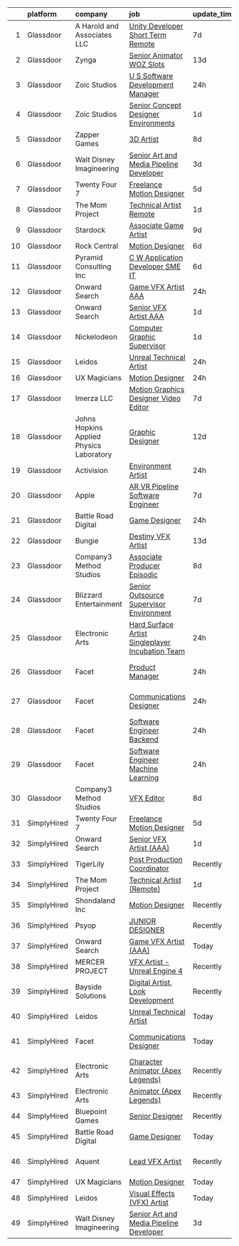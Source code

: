 

|    | platform    | company                                  | job                                                                                                                                                                                                                                                                                                                                                                                                                                                                                                                                                                                                                                                                                                                                                                                                                                                                                                                                                                                                                                                                                                                                                                                                                                                                                                                                                                                                                           | update_time   | location          |
|---:|:------------|:-----------------------------------------|:------------------------------------------------------------------------------------------------------------------------------------------------------------------------------------------------------------------------------------------------------------------------------------------------------------------------------------------------------------------------------------------------------------------------------------------------------------------------------------------------------------------------------------------------------------------------------------------------------------------------------------------------------------------------------------------------------------------------------------------------------------------------------------------------------------------------------------------------------------------------------------------------------------------------------------------------------------------------------------------------------------------------------------------------------------------------------------------------------------------------------------------------------------------------------------------------------------------------------------------------------------------------------------------------------------------------------------------------------------------------------------------------------------------------------|:--------------|:------------------|
|  1 | Glassdoor   | A  Harold and Associates  LLC            | [Unity Developer  Short Term Remote ](https://www.glassdoor.com/partner/jobListing.htm?pos=125&ao=1136043&s=58&guid=000001816b4d9a599956c52e97924c1b&src=GD_JOB_AD&t=SR&vt=w&ea=1&cs=1_4ff20ff2&cb=1655362657359&jobListingId=1007925954105&jrtk=3-0-1g5lkr6p2ihn6801-1g5lkr6pdr16q800-1e796db64d10e7f9-)                                                                                                                                                                                                                                                                                                                                                                                                                                                                                                                                                                                                                                                                                                                                                                                                                                                                                                                                                                                                                                                                                                                     | 7d            | Jacksonville, FL  |
|  2 | Glassdoor   | Zynga                                    | [Senior Animator   WOZ Slots](https://www.glassdoor.com/partner/jobListing.htm?pos=126&ao=1136043&s=58&guid=000001816b4d9a599956c52e97924c1b&src=GD_JOB_AD&t=SR&vt=w&cs=1_aaa3a713&cb=1655362657359&jobListingId=1007914666238&jrtk=3-0-1g5lkr6p2ihn6801-1g5lkr6pdr16q800-39a5d3eafd938210-)                                                                                                                                                                                                                                                                                                                                                                                                                                                                                                                                                                                                                                                                                                                                                                                                                                                                                                                                                                                                                                                                                                                                  | 13d           | Chicago, IL       |
|  3 | Glassdoor   | Zoic Studios                             | [U S  Software Development Manager](https://www.glassdoor.com/partner/jobListing.htm?pos=123&ao=1136043&s=58&guid=000001816b4d9a599956c52e97924c1b&src=GD_JOB_AD&t=SR&vt=w&ea=1&cs=1_e7afb5d5&cb=1655362657359&jobListingId=1007943699618&jrtk=3-0-1g5lkr6p2ihn6801-1g5lkr6pdr16q800-d7807ef55ff02320-)                                                                                                                                                                                                                                                                                                                                                                                                                                                                                                                                                                                                                                                                                                                                                                                                                                                                                                                                                                                                                                                                                                                       | 24h           | Remote            |
|  4 | Glassdoor   | Zoic Studios                             | [Senior Concept Designer   Environments](https://www.glassdoor.com/partner/jobListing.htm?pos=114&ao=1136043&s=58&guid=000001816b4d9a599956c52e97924c1b&src=GD_JOB_AD&t=SR&vt=w&ea=1&cs=1_e09a235c&cb=1655362657358&jobListingId=1007940779750&jrtk=3-0-1g5lkr6p2ihn6801-1g5lkr6pdr16q800-3dd602ff0a6833af-)                                                                                                                                                                                                                                                                                                                                                                                                                                                                                                                                                                                                                                                                                                                                                                                                                                                                                                                                                                                                                                                                                                                  | 1d            | Remote            |
|  5 | Glassdoor   | Zapper Games                             | [3D Artist](https://www.glassdoor.com/partner/jobListing.htm?pos=116&ao=1136043&s=58&guid=000001816b4d9a599956c52e97924c1b&src=GD_JOB_AD&t=SR&vt=w&cs=1_32b8ec75&cb=1655362657358&jobListingId=1007923638550&jrtk=3-0-1g5lkr6p2ihn6801-1g5lkr6pdr16q800-92a68e384079e975-)                                                                                                                                                                                                                                                                                                                                                                                                                                                                                                                                                                                                                                                                                                                                                                                                                                                                                                                                                                                                                                                                                                                                                    | 8d            | Morrisville, NC   |
|  6 | Glassdoor   | Walt Disney Imagineering                 | [Senior Art and Media Pipeline Developer](https://www.glassdoor.com/partner/jobListing.htm?pos=104&ao=1110586&s=58&guid=000001816b4d9a599956c52e97924c1b&src=GD_JOB_AD&t=SR&vt=w&cs=1_a7e3e66d&cb=1655362657357&jobListingId=1007934373140&cpc=6FC5BA77C9A4CD78&jrtk=3-0-1g5lkr6p2ihn6801-1g5lkr6pdr16q800-60892b245d72cd0f--6NYlbfkN0DAFTyt7pbDCC2JPO79CSdi1dIb81yjczP5qsKcZIxgiRd1qisRd4re16D_VG3-wzW7qMk83DrT49x1lAc8TXjPclOPEnklQhmxQ6rvLtwRr2V4eVo-DSABe7v-RCCv_5n-cUADbiSrvkLRh6x8A7Cz3X0GvujYpp5CkHtwYKcH89J0__jO5mhNVtiH-Uf3JdztWUR0hVvcL15PGqMQB7WZE3L0qc117E3ja8n2YCKSWvdW0l4RroR-bEGIeZpHeg_vmytBGuyfsB5gWWQ6HEXMB6EF9UHnPlUbwGu1BgyXReHxPc2bm8548JqPQHXRvi8geonmUk-0ngXwM090cj82MKDlIkQuPtxUraJBaaP8ldAljUvL75Y_vgE0spxEeoOVUTYmAiATjTj4ooq-U3WFZTjx8DGG41qcf3wtFiE4Y8iOyEDP5uCl1dB3aPGfIVe8-_ytwjxjjA%3D%3D)                                                                                                                                                                                                                                                                                                                                                                                                                                                                                                                                                                                                     | 3d            | Joiner, AR        |
|  7 | Glassdoor   | Twenty Four 7                            | [Freelance Motion Designer](https://www.glassdoor.com/partner/jobListing.htm?pos=111&ao=1136043&s=58&guid=000001816b4d9a599956c52e97924c1b&src=GD_JOB_AD&t=SR&vt=w&cs=1_22886946&cb=1655362657358&jobListingId=1007932732558&jrtk=3-0-1g5lkr6p2ihn6801-1g5lkr6pdr16q800-4262249da82cfccc-)                                                                                                                                                                                                                                                                                                                                                                                                                                                                                                                                                                                                                                                                                                                                                                                                                                                                                                                                                                                                                                                                                                                                    | 5d            | Portland, OR      |
|  8 | Glassdoor   | The Mom Project                          | [Technical Artist  Remote ](https://www.glassdoor.com/partner/jobListing.htm?pos=102&ao=1110586&s=58&guid=000001816b4d9a599956c52e97924c1b&src=GD_JOB_AD&t=SR&vt=w&cs=1_9abb6157&cb=1655362657357&jobListingId=1007939939925&cpc=5EFBB0462F9C6B7A&jrtk=3-0-1g5lkr6p2ihn6801-1g5lkr6pdr16q800-264f9011810ab4a3--6NYlbfkN0BDp_epf89aHDQhKpPegNJQ_ldQpEFZQsM9OcONMGxWx6pU56EKHF58QjVdAUvn2gX31HUntCyLUwzir2_2qLQKiwc4zqgc0EcGzWlJtEFabSJje5p3zQNcGS6mmu-hK71c0amOsooqt9D74xqUp2Fe1oOyI1RWtfFw9BBSi2GEBaE6UlKZT1OWJEzUiWGsGr5M8pU1Jz_T4i1OwA3g--EOD_uF2vJcPNeCqmlydOS_z8yS0e1-6oigrWNmgo7rUWBngUIUclP6FCW8n_0LttWB_beG9x7OBcSSa3-4i5s4xZraUwga9ftFYbaw-pZYWWBrXEYtJtv8QEpXG7LYTXMgFj2H2BAk9TiGIWU4lPLyh7pUyXXuzh5eMpBmyJpsW50b2_TgtLcvET_jbv34k8-JltkGV_sdttrynIhaYOvjblcX6Wm0PoSgWsDx38ZITqiT9iC5srgRFdvDjJFJy_MBN2JQTDbM0BleTfs-LkUyUtPYQkESSBMePIRjV__VYw97stU22_6KZyF0rfey7RTFWHtvgu0I4k3faiJ6gon1GFrmLwvFIU0f24GFLjz7LEKy96L_M76pUQ%3D%3D)                                                                                                                                                                                                                                                                                                                                                                                                                                                                                   | 1d            | Bell, CA          |
|  9 | Glassdoor   | Stardock                                 | [Associate Game Artist](https://www.glassdoor.com/partner/jobListing.htm?pos=113&ao=1136043&s=58&guid=000001816b4d9a599956c52e97924c1b&src=GD_JOB_AD&t=SR&vt=w&ea=1&cs=1_bbf702d2&cb=1655362657358&jobListingId=1007922211857&jrtk=3-0-1g5lkr6p2ihn6801-1g5lkr6pdr16q800-21858a99e1df3e9a-)                                                                                                                                                                                                                                                                                                                                                                                                                                                                                                                                                                                                                                                                                                                                                                                                                                                                                                                                                                                                                                                                                                                                   | 9d            | Plymouth, MI      |
| 10 | Glassdoor   | Rock Central                             | [Motion Designer](https://www.glassdoor.com/partner/jobListing.htm?pos=117&ao=1136043&s=58&guid=000001816b4d9a599956c52e97924c1b&src=GD_JOB_AD&t=SR&vt=w&cs=1_2420bf96&cb=1655362657359&jobListingId=1007928332112&jrtk=3-0-1g5lkr6p2ihn6801-1g5lkr6pdr16q800-1e000492b5f20891-)                                                                                                                                                                                                                                                                                                                                                                                                                                                                                                                                                                                                                                                                                                                                                                                                                                                                                                                                                                                                                                                                                                                                              | 6d            | Detroit, MI       |
| 11 | Glassdoor   | Pyramid Consulting  Inc                  | [C W Application Developer SME   IT](https://www.glassdoor.com/partner/jobListing.htm?pos=107&ao=1110586&s=58&guid=000001816b4d9a599956c52e97924c1b&src=GD_JOB_AD&t=SR&vt=w&ea=1&cs=1_beea0bc4&cb=1655362657358&jobListingId=1007929621540&cpc=6FC5BA77C9A4CD78&jrtk=3-0-1g5lkr6p2ihn6801-1g5lkr6pdr16q800-fe002e009dff159c--6NYlbfkN0Bjic9BpODao-m9BEup4myv2yv9o6hanv70kCRpjMjSDcmmrD9YS-C3x1sAbJGW_XqKuzhmgJhJcVI52qUdS9zY-B0NezLEoDV8lM3EsDfYMhCkJcHVZzTvoSSyWiXxPfdRaO20MHgXm1yxPXMCH7osvwkyhbNu9K5t5Sw46bVp2uMBH5VPcGrawp10Be8aPcmIteYYkQFGeBoJxSXms7zdt56uHeQn3e7PLzyMNU8EiisNZh9DwZmr5NTjPDl82jOFnCwLyc1PEOQo2xAqiFqSe0ywpZ5kYiNHMH6PloGDjxxFhEIR2uPXHz0M1eMhae4-pH-rRhozEOP6IXOF9d1iYGy-NwWjywBh9x5aADb6Dvi8SYwTRzyl9hO4yA_U-Ih1A8bwrwhtJk0MUyk37VteXmTlqt2sRpC0yVWkwzM2Od92kdS6TKuhyxZSx1sXGNMRnvSGFdUKNl-WlftAr7R2b8uu7nADt71dIvncgDZ454NbIpI9fHSinPvSXfjVUN0N0SYp3HLEmDDFyHqViXtvyDM0A01zzu27oGavmG-GLgBdBJOJP7th1RDS_Q5smszi0InIRIPpWlpbLsdyT6bukJviQxY8h07awlcgI-BeL6D8BqirvkZuu_I6I0rwmhlQn3Fw1U9Pt-zC0ro_v51sOWhGOe7zpoXV1BgFxa1VqwUoOv2yy2uNRsEkmy6qLgb8IYjASA0l6ev7FwLx8zWkIeeC1mk-JvsgDP4nj1LroE-6fV55YsEoNAgUEwkCLP5i9ZyhXYFSTAqoANuItrV0GAT7cDFlCd2eeWRT9jOZj-ebdwYlqifW_W2hfG3KSmZh8RdEHqzBEKFBEEbcIjCBgs5le7vLNJkpg4rx9blgr0F3yGdJWsGGsKJZfmaUlp5Zifbcr8Ovri8vdi-A9Qs7sogQmdxHr7YRGohyMXc8bZucqrMtFYaaciQ0vff5_8K8HiqXVFPYzqd1usEICa6L_3t85_zHT6kDlhzHVGdhmpJEIyj_Y8mH9ieh1CuPrG8dGYotxTSK03blXtqjhLHy) | 6d            | Charlotte, NC     |
| 12 | Glassdoor   | Onward Search                            | [Game VFX Artist  AAA ](https://www.glassdoor.com/partner/jobListing.htm?pos=103&ao=1110586&s=58&guid=000001816b4d9a599956c52e97924c1b&src=GD_JOB_AD&t=SR&vt=w&ea=1&cs=1_f435b11b&cb=1655362657357&jobListingId=1007941481350&cpc=42BEC95245890617&jrtk=3-0-1g5lkr6p2ihn6801-1g5lkr6pdr16q800-52a6a5fc57bf2545--6NYlbfkN0B7YoEZZ2QAGDyEGGmBPAUWSHc1Mt3sMCn9FehKcWA3w1Jyd5V8lWMcCNcrTVJ9hnW7k7XyuXHfanvGi6PJPAE0Pv0Ryh-JptsaHmu6l5ePQXpf80VOzE8oLeNg8LSCLaT8Is2hSHsURdqHuKU3MBOiZwVKj_bGzkqosSgxOZbigE7bhiUCZ8KZR8LepTVFyQShA4Q1cvJHdZHGNlXMLx3iyCdhQDbmeQxA4mAb0udsBYRG-24AFPEnYj26hv3llxwSQ_3M1Xb_sawgg4l9S8Blay_zjnhU-HlqfC_Fu-YSGvRBY8wI0eCbkbW2wWh7iaGarisshmOGFyJS0ugEOfAADSQS6yqEYUyq4Rnj3Se10rBDzfV6GkDgLwX8kwsgI0ui4awt6I0H0TO5VOyHTNOpLRWTXQESM8BnIBdVswp_FXTod9J_ZcmkWsrL4Fjuf9EIe9_X-nE7ansBIFmOcZMNOibhuq40IormAx7VsEmsOeuwpyQfp_hTc3OxUuHks3DonVo5Bw1T-fVSxTefqBUN9_5b4l-Ha81hqErqToxAD3f7Y0mXSDbrqVZoha58uBrKjrqncM1MhHI6fNtirLLKKjEip8FNVlDvVou9rh__SDpgCQ_PpeL63r1fKMNlTvmO6N19xf0_bmPTXjoK3dGRTLUYeMsJOVR9OJlTeeoTP-Hlta5m1sC0f1mQ9OOZ1rs3lllsNyxoQLkJgP19JmJUIxig3G-fudl7VWOEEwUlHWZFteHfaRCO4oAk27EyE6nOjfsROKuoxQ0Nq-7lbfLj7XimuyaR_n6V_xfthJ8Wy9VbPY7WLSMwbvr-aD3r0kHE8SBiLX5xwvM_c7ZC_CnIBPtiliWKTsCTKNfG9rOyM7g0XGGPahnvOb_KVs_fRMsYGYPl17FnBjMgwhdaqXYZR5J7ABbqnvjM5AG8rb9pm6DzkwJSziFhgv-lwEtshFgWAu7lasqCtsT75RM1podNZavyk1BQ5JF-eRsaMRRCm54B-5CyitIU)                                              | 24h           | Irvine, CA        |
| 13 | Glassdoor   | Onward Search                            | [Senior VFX Artist  AAA ](https://www.glassdoor.com/partner/jobListing.htm?pos=105&ao=1110586&s=58&guid=000001816b4d9a599956c52e97924c1b&src=GD_JOB_AD&t=SR&vt=w&ea=1&cs=1_72c0738f&cb=1655362657357&jobListingId=1007940995781&cpc=07D58528F3898F33&jrtk=3-0-1g5lkr6p2ihn6801-1g5lkr6pdr16q800-d56ccd77703b3b32--6NYlbfkN0B7YoEZZ2QAGDyEGGmBPAUWSHc1Mt3sMCn9FehKcWA3w1Jyd5V8lWMcCNcrTVJ9hnW439lD8889pTn58W7_ayFPduOuPIEk4LorV3Fkk6urTC11HrkeVIOZiucu2zjQJaNr--fmDvwb_WPMXscQ32tBIL68DgsR9HiUy0vcaJL7yRPf1NcfIHyrjgoG521EDjo7XBSTkih9tDUoEkGOb8fSS928imyNRLqlG2Pk8OmWSekkh_EN42sdsjRIes0RXeBOcYGfkl_mJ77cTVGqWY7BOknlPC8a7Gw6I6lYMF7FiqRyNp16ztB8ckKibNwONp85hYhD7H_sti9A1KCD_0VjA01SOFMoUiBDXrlzZO-3_uPoZK_3hHllg_nb3_8adPMVzYRqR_l9TItmzlQBhoo-4812DQ-luUq3K4XddcCS1PfBskT4sY5cZOEMZO2CYvOrhrzF8SM7GU-RxrWn7Gm4inE3xyQQIulPpnPNWiq04XiG8PBWPtAaFbALEVE2RaFnhua-zkJiW83lz9U0lm-Mqg3efoL5jDsOLBijA_DedJa-vsl3P43YOde7o5ioW8Brgl2bBgz-C4GRORFXfhhJ-0_bY6O-kXDRFTBzd4ZiBINNKocBF5bij-iryEQgSpO9hPhp9NJ2DiKMovIO5YGrng84kKRqVEyWbm1GuKDuuaGNaGNe7Bkz5BGa-XMf7NkKwWj69y6Sm03Bkf_-uC-Vx2oQbN_z5qxc9Exj0Pz0q8stwYCqgJHGFI9AbkzdQdIGq6H3DVMnIKzgw684blBZooortzR7T2pnmFIP3nBINnwQU_n7i0d1dXigLHU1-l7lfme0KP7x_Cg-948YpH0sk6ZihypI9p1W0HjXTFhw0dXZyarHJT4gRUnTSRWBEt0RqbDJfULTbRQP-UsdGlLLxCopDUH6XlwJqEoKG6diux1KU8qX2J6E3haTDyVjZrIkGDvb478UHCH3GlV4OW40kUP6y1ZVTZb_flLCdi9UxLDFgCn9M6R-)                                            | 1d            | San Ramon, CA     |
| 14 | Glassdoor   | Nickelodeon                              | [Computer Graphic Supervisor](https://www.glassdoor.com/partner/jobListing.htm?pos=128&ao=1136043&s=58&guid=000001816b4d9a599956c52e97924c1b&src=GD_JOB_AD&t=SR&vt=w&cs=1_03e8f45e&cb=1655362657360&jobListingId=1007939592407&jrtk=3-0-1g5lkr6p2ihn6801-1g5lkr6pdr16q800-f6da436320390ef3-)                                                                                                                                                                                                                                                                                                                                                                                                                                                                                                                                                                                                                                                                                                                                                                                                                                                                                                                                                                                                                                                                                                                                  | 1d            | New York, NY      |
| 15 | Glassdoor   | Leidos                                   | [Unreal Technical Artist](https://www.glassdoor.com/partner/jobListing.htm?pos=101&ao=1110586&s=58&guid=000001816b4d9a599956c52e97924c1b&src=GD_JOB_AD&t=SR&vt=w&cs=1_d9e96586&cb=1655362657356&jobListingId=1007942534448&cpc=973E6D846143997F&jrtk=3-0-1g5lkr6p2ihn6801-1g5lkr6pdr16q800-8f4ae5795578ef6e--6NYlbfkN0CZUO70VSdYKA8PR3jfrSh5ljhqJhfDt0PzQCMubt8cRihWbmqO_-CcWTBwQGpXTij7f3URfWPIMThHTt3tGxfKzaCyKX591fJOuDZXagR_WoESiAk41m5Jre8N7w6OskZp3RJq_SKlMmSJBKbO7CpzFoF3RzMXAWQR0sLqlITwk5SzFv7K_XqVEB2EpgRojTQAWXzZDtfy5aGtBNFRQ7UVT7kJfKcFzAksrI-xaMRQliShpzjj0WRMAmY_VCl2vr-tZIM6IvVmgVlkSTP0dvro0j3W3jBCJhUcqaLCHBSi1wsYHzb8VhXQnm3ZfQSKts-xiMwXDMBQp-lC4jYKD5D8jSxUjX__PIZx5xi0-1Kz2tbHImr_CF5VaYDnuJH1kjUZ_Bpq4Q1K3U_KE6ocRKOnhR84lBFBYMqeCgJ7CwZSuRogs5UPHKBYl-tFSTjBir00Lni2T-5VWFRlumVhfDrTPOwfjNVcIx35xumfeqA5GNomqI6hCTvYrR1CpCqQsylAIgRGNdIn--eSevjaoz3-h6R36FdqZrozhvA4LWihT3mcdzW4fE5m36Uppp7p4SA8ej9I2zO4UQyd9jsjFVVmJ46OCQdnrMqSzMBJt3sJIGHSTS0bgJbW)                                                                                                                                                                                                                                                                                                                                                                                                                                                 | 24h           | Reston, VA        |
| 16 | Glassdoor   | UX Magicians                             | [Motion Designer](https://www.glassdoor.com/partner/jobListing.htm?pos=115&ao=1136043&s=58&guid=000001816b4d9a599956c52e97924c1b&src=GD_JOB_AD&t=SR&vt=w&ea=1&cs=1_9cb0c1e2&cb=1655362657358&jobListingId=1007942419974&jrtk=3-0-1g5lkr6p2ihn6801-1g5lkr6pdr16q800-5b2a766fdedec4d3-)                                                                                                                                                                                                                                                                                                                                                                                                                                                                                                                                                                                                                                                                                                                                                                                                                                                                                                                                                                                                                                                                                                                                         | 24h           | Remote            |
| 17 | Glassdoor   | Imerza  LLC                              | [Motion Graphics Designer Video Editor](https://www.glassdoor.com/partner/jobListing.htm?pos=110&ao=1136043&s=58&guid=000001816b4d9a599956c52e97924c1b&src=GD_JOB_AD&t=SR&vt=w&ea=1&cs=1_1537d428&cb=1655362657358&jobListingId=1007925698680&jrtk=3-0-1g5lkr6p2ihn6801-1g5lkr6pdr16q800-288a4a26fca535c9-)                                                                                                                                                                                                                                                                                                                                                                                                                                                                                                                                                                                                                                                                                                                                                                                                                                                                                                                                                                                                                                                                                                                   | 7d            | Sarasota, FL      |
| 18 | Glassdoor   | Johns Hopkins Applied Physics Laboratory | [Graphic Designer](https://www.glassdoor.com/partner/jobListing.htm?pos=122&ao=1136043&s=58&guid=000001816b4d9a599956c52e97924c1b&src=GD_JOB_AD&t=SR&vt=w&cs=1_555f4357&cb=1655362657359&jobListingId=1007915450048&jrtk=3-0-1g5lkr6p2ihn6801-1g5lkr6pdr16q800-21f09bc4b8f9cace-)                                                                                                                                                                                                                                                                                                                                                                                                                                                                                                                                                                                                                                                                                                                                                                                                                                                                                                                                                                                                                                                                                                                                             | 12d           | Laurel, MD        |
| 19 | Glassdoor   | Activision                               | [Environment Artist](https://www.glassdoor.com/partner/jobListing.htm?pos=129&ao=1136043&s=58&guid=000001816b4d9a599956c52e97924c1b&src=GD_JOB_AD&t=SR&vt=w&cs=1_27e5def0&cb=1655362657360&jobListingId=1007942880260&jrtk=3-0-1g5lkr6p2ihn6801-1g5lkr6pdr16q800-ee3f11b609bb1e99-)                                                                                                                                                                                                                                                                                                                                                                                                                                                                                                                                                                                                                                                                                                                                                                                                                                                                                                                                                                                                                                                                                                                                           | 24h           | Carlsbad, CA      |
| 20 | Glassdoor   | Apple                                    | [AR VR Pipeline Software Engineer](https://www.glassdoor.com/partner/jobListing.htm?pos=106&ao=1110586&s=58&guid=000001816b4d9a599956c52e97924c1b&src=GD_JOB_AD&t=SR&vt=w&cs=1_f0b4f01b&cb=1655362657357&jobListingId=1007927431038&cpc=2CAED5C921A5F994&jrtk=3-0-1g5lkr6p2ihn6801-1g5lkr6pdr16q800-bb5f5cb949944411--6NYlbfkN0BvKrLyj5gPmtZO9T8euul8TCxuuKNOtzRJOomxnwSEodTz2Bc-sPZlbtkML8D-m4qjCGnf4bnfUrweF_RkuPHMQtZlGCPyYG7zIzY2mu6LkXJ3pkQqYHzuon2sI11N7eOYUdoD5_9TA2QbfOEUiLaBNSxj-9O_ShCUdvi43RaRw3pd8uMNLqKQXyLx83miecU7ZhCdp_UHzyhs6cnYNadxYqRA02rCSpApTJnf5cxet6sIXoatYpahSbAP63J8r5mbVb4IYmEaw5sb54NtBuNNvWUBtPmMXsp6xl6VAYoikhRp-huUdO-k-pneHuV4sIsFeoeaUHLz9oci9H3z83eQUzi_y3e-1UY4flIGm92t7R1FLSEW1nIhHCugYdL4Xdypltvi8X5wlOSYG_qMBChcHaujQv8iJHyKZS3ZT64FWVN7bmbTfkrs4285cALbG6OQDEq7QEfsUnIsBDnxpPW_iHsa5GnxWNfx72wYDMh3aDfRVVidceZsJj4jf8zFmTY0Q2OHbpq0rPeRW1gAcpFSbwqhRTkIU8OhOWeczIjZAnco45FhOuk0JjMx5YwoWeUlJ1VOBwQz1f5d_mYIqqEQbV9gQ_WlgdNv4cbB-xlQvJBld3eRHOmPh70qq7vlv-uAMviOUYVGJ7Dz1QcUnIo0iFDOySOO45GrJeGt_SGtZoxiS9ik24fi2CPBtt8OjRX6_UFIGI-10iSQVnIZbkzpfNBnva1Ss4G03yyxgX7sG6DuU-I9_JM4Q88lfv1ISJ6CEWqPevDAPTIvRjWc9tvBxZAoJ_FpRMe16p0AMumrkBSteDwOlQRSSAXAdp25HGz2NckG2ISoGLcUrEc5r16byZz65rq7UDh_l6yYJmq5J2LREGLMYDTuxDErAAsjd1w30_7bNVpLNrUOoSFxFgZLv0GA0vBv53rk67JOuJ9ATO6EWEYGWTL9DLiOPVh2ag0Ekg2gCMiaH0z3a6RsacwB)                                                                        | 7d            | Boulder, CO       |
| 21 | Glassdoor   | Battle Road Digital                      | [Game Designer](https://www.glassdoor.com/partner/jobListing.htm?pos=108&ao=1136043&s=58&guid=000001816b4d9a599956c52e97924c1b&src=GD_JOB_AD&t=SR&vt=w&ea=1&cs=1_aeab63a2&cb=1655362657358&jobListingId=1007943476595&jrtk=3-0-1g5lkr6p2ihn6801-1g5lkr6pdr16q800-f5768db58fef4f73-)                                                                                                                                                                                                                                                                                                                                                                                                                                                                                                                                                                                                                                                                                                                                                                                                                                                                                                                                                                                                                                                                                                                                           | 24h           | Remote            |
| 22 | Glassdoor   | Bungie                                   | [Destiny VFX Artist](https://www.glassdoor.com/partner/jobListing.htm?pos=124&ao=1136043&s=58&guid=000001816b4d9a599956c52e97924c1b&src=GD_JOB_AD&t=SR&vt=w&ea=1&cs=1_760cc833&cb=1655362657359&jobListingId=1007914521091&jrtk=3-0-1g5lkr6p2ihn6801-1g5lkr6pdr16q800-f2354eda0b008c11-)                                                                                                                                                                                                                                                                                                                                                                                                                                                                                                                                                                                                                                                                                                                                                                                                                                                                                                                                                                                                                                                                                                                                      | 13d           | Bellevue, WA      |
| 23 | Glassdoor   | Company3 Method Studios                  | [Associate Producer  Episodic](https://www.glassdoor.com/partner/jobListing.htm?pos=130&ao=1136043&s=58&guid=000001816b4d9a599956c52e97924c1b&src=GD_JOB_AD&t=SR&vt=w&ea=1&cs=1_06cf6a57&cb=1655362657360&jobListingId=1007925056179&jrtk=3-0-1g5lkr6p2ihn6801-1g5lkr6pdr16q800-3a53dd2f2b2c9695-)                                                                                                                                                                                                                                                                                                                                                                                                                                                                                                                                                                                                                                                                                                                                                                                                                                                                                                                                                                                                                                                                                                                            | 8d            | Santa Monica, CA  |
| 24 | Glassdoor   | Blizzard Entertainment                   | [Senior Outsource Supervisor  Environment](https://www.glassdoor.com/partner/jobListing.htm?pos=127&ao=1136043&s=58&guid=000001816b4d9a599956c52e97924c1b&src=GD_JOB_AD&t=SR&vt=w&cs=1_9f96353f&cb=1655362657359&jobListingId=1007927219213&jrtk=3-0-1g5lkr6p2ihn6801-1g5lkr6pdr16q800-bc3ab405f80b542a-)                                                                                                                                                                                                                                                                                                                                                                                                                                                                                                                                                                                                                                                                                                                                                                                                                                                                                                                                                                                                                                                                                                                     | 7d            | Irvine, CA        |
| 25 | Glassdoor   | Electronic Arts                          | [Hard Surface Artist  Singleplayer Incubation Team ](https://www.glassdoor.com/partner/jobListing.htm?pos=112&ao=1136043&s=58&guid=000001816b4d9a599956c52e97924c1b&src=GD_JOB_AD&t=SR&vt=w&cs=1_654eda59&cb=1655362657358&jobListingId=1007942637389&jrtk=3-0-1g5lkr6p2ihn6801-1g5lkr6pdr16q800-d91f0bcd697e42ee-)                                                                                                                                                                                                                                                                                                                                                                                                                                                                                                                                                                                                                                                                                                                                                                                                                                                                                                                                                                                                                                                                                                           | 24h           | Los Angeles, CA   |
| 26 | Glassdoor   | Facet                                    | [Product Manager](https://www.glassdoor.com/partner/jobListing.htm?pos=121&ao=1136043&s=58&guid=000001816b4d9a599956c52e97924c1b&src=GD_JOB_AD&t=SR&vt=w&ea=1&cs=1_f9f2ad58&cb=1655362657359&jobListingId=1007942852892&jrtk=3-0-1g5lkr6p2ihn6801-1g5lkr6pdr16q800-3aeaa13ee4b8da90-)                                                                                                                                                                                                                                                                                                                                                                                                                                                                                                                                                                                                                                                                                                                                                                                                                                                                                                                                                                                                                                                                                                                                         | 24h           | San Francisco, CA |
| 27 | Glassdoor   | Facet                                    | [Communications Designer](https://www.glassdoor.com/partner/jobListing.htm?pos=109&ao=1136043&s=58&guid=000001816b4d9a599956c52e97924c1b&src=GD_JOB_AD&t=SR&vt=w&ea=1&cs=1_e45a973b&cb=1655362657358&jobListingId=1007942852878&jrtk=3-0-1g5lkr6p2ihn6801-1g5lkr6pdr16q800-537d387b58b0c2ba-)                                                                                                                                                                                                                                                                                                                                                                                                                                                                                                                                                                                                                                                                                                                                                                                                                                                                                                                                                                                                                                                                                                                                 | 24h           | San Francisco, CA |
| 28 | Glassdoor   | Facet                                    | [Software Engineer   Backend](https://www.glassdoor.com/partner/jobListing.htm?pos=120&ao=1136043&s=58&guid=000001816b4d9a599956c52e97924c1b&src=GD_JOB_AD&t=SR&vt=w&ea=1&cs=1_be4b9fc9&cb=1655362657359&jobListingId=1007942852881&jrtk=3-0-1g5lkr6p2ihn6801-1g5lkr6pdr16q800-b2c9309f49d78234-)                                                                                                                                                                                                                                                                                                                                                                                                                                                                                                                                                                                                                                                                                                                                                                                                                                                                                                                                                                                                                                                                                                                             | 24h           | San Francisco, CA |
| 29 | Glassdoor   | Facet                                    | [Software Engineer   Machine Learning](https://www.glassdoor.com/partner/jobListing.htm?pos=119&ao=1136043&s=58&guid=000001816b4d9a599956c52e97924c1b&src=GD_JOB_AD&t=SR&vt=w&ea=1&cs=1_69ed306c&cb=1655362657359&jobListingId=1007942852875&jrtk=3-0-1g5lkr6p2ihn6801-1g5lkr6pdr16q800-d72e5880989bd4aa-)                                                                                                                                                                                                                                                                                                                                                                                                                                                                                                                                                                                                                                                                                                                                                                                                                                                                                                                                                                                                                                                                                                                    | 24h           | San Francisco, CA |
| 30 | Glassdoor   | Company3 Method Studios                  | [VFX Editor](https://www.glassdoor.com/partner/jobListing.htm?pos=118&ao=1136043&s=58&guid=000001816b4d9a599956c52e97924c1b&src=GD_JOB_AD&t=SR&vt=w&ea=1&cs=1_d0f9dc2d&cb=1655362657359&jobListingId=1007923008494&jrtk=3-0-1g5lkr6p2ihn6801-1g5lkr6pdr16q800-1a313e9d2211dade-)                                                                                                                                                                                                                                                                                                                                                                                                                                                                                                                                                                                                                                                                                                                                                                                                                                                                                                                                                                                                                                                                                                                                              | 8d            | Santa Monica, CA  |
| 31 | SimplyHired | Twenty Four 7                            | [Freelance Motion Designer](https://www.simplyhired.com/job/qpEL7gCEQwVdJDb2-62Fa8DesEGaEI9lBbieC7-riNE09hBWKP0vIw?q=vfx+designer)                                                                                                                                                                                                                                                                                                                                                                                                                                                                                                                                                                                                                                                                                                                                                                                                                                                                                                                                                                                                                                                                                                                                                                                                                                                                                            | 5d            | Portland, OR      |
| 32 | SimplyHired | Onward Search                            | [Senior VFX Artist (AAA)](https://www.simplyhired.com/job/cKW-7xCk8PrfotsS4eZeFWamtnigPYHEkhAHrF_3A8AgneMuDFXCNQ?q=vfx+designer)                                                                                                                                                                                                                                                                                                                                                                                                                                                                                                                                                                                                                                                                                                                                                                                                                                                                                                                                                                                                                                                                                                                                                                                                                                                                                              | 1d            | San Ramon, CA     |
| 33 | SimplyHired | TigerLily                                | [Post Production Coordinator](https://www.simplyhired.com/job/JeJeuMxejLEb3KfLfu0IyAVT6jn3hbuiE8gjvWVT-zg7vA-hzC3HyA?q=vfx+designer)                                                                                                                                                                                                                                                                                                                                                                                                                                                                                                                                                                                                                                                                                                                                                                                                                                                                                                                                                                                                                                                                                                                                                                                                                                                                                          | Recently      | Remote            |
| 34 | SimplyHired | The Mom Project                          | [Technical Artist (Remote)](https://www.simplyhired.com/job/w_v3qtMolkHlbVEkHC_iaB-jTTa0wRdaEDbU6unmiBOhbfIT32yzEg?q=vfx+designer)                                                                                                                                                                                                                                                                                                                                                                                                                                                                                                                                                                                                                                                                                                                                                                                                                                                                                                                                                                                                                                                                                                                                                                                                                                                                                            | 1d            | Bell, CA          |
| 35 | SimplyHired | Shondaland Inc                           | [Motion Designer](https://www.simplyhired.com/job/-BUZUXjjFfHWiP2DE5feesDWvuMtOPWFb8O1LHZihYlKNiD2xD0k5w?q=vfx+designer)                                                                                                                                                                                                                                                                                                                                                                                                                                                                                                                                                                                                                                                                                                                                                                                                                                                                                                                                                                                                                                                                                                                                                                                                                                                                                                      | Recently      | Los Angeles, CA   |
| 36 | SimplyHired | Psyop                                    | [JUNIOR DESIGNER](https://www.simplyhired.com/job/zSJ2o2OxFVF9AqKa__B93UhQBlvvf_irwOF_5c0XrRg_GvznVO0-KQ?q=vfx+designer)                                                                                                                                                                                                                                                                                                                                                                                                                                                                                                                                                                                                                                                                                                                                                                                                                                                                                                                                                                                                                                                                                                                                                                                                                                                                                                      | Recently      | New York, NY      |
| 37 | SimplyHired | Onward Search                            | [Game VFX Artist (AAA)](https://www.simplyhired.com/job/6vT9O54JDIXmLjvRqVKqsmDHpsBSu7ki65EW194k24vzwTc12iM2ag?q=vfx+designer)                                                                                                                                                                                                                                                                                                                                                                                                                                                                                                                                                                                                                                                                                                                                                                                                                                                                                                                                                                                                                                                                                                                                                                                                                                                                                                | Today         | Irvine, CA        |
| 38 | SimplyHired | MERCER PROJECT                           | [VFX Artist - Unreal Engine 4](https://www.simplyhired.com/job/2oePjLPnODm44ASH_jfmm99NvQfkSOC48xk2mIXNrjRpGVBiOBzF7Q?q=vfx+designer)                                                                                                                                                                                                                                                                                                                                                                                                                                                                                                                                                                                                                                                                                                                                                                                                                                                                                                                                                                                                                                                                                                                                                                                                                                                                                         | Recently      | Remote            |
| 39 | SimplyHired | Bayside Solutions                        | [Digital Artist, Look Development](https://www.simplyhired.com/job/Fm-2iIcyJnLeL0aRhsyXEoCxsEyHUONfo-5aMXUWCJPIHrC9ajIwwA?q=vfx+designer)                                                                                                                                                                                                                                                                                                                                                                                                                                                                                                                                                                                                                                                                                                                                                                                                                                                                                                                                                                                                                                                                                                                                                                                                                                                                                     | Recently      | Sunnyvale, CA     |
| 40 | SimplyHired | Leidos                                   | [Unreal Technical Artist](https://www.simplyhired.com/job/vUjM88WNHByq9hkXVcDGaHDWJBcJwdAHwcSIeARFGUwNOCFNjopeUg?q=vfx+designer)                                                                                                                                                                                                                                                                                                                                                                                                                                                                                                                                                                                                                                                                                                                                                                                                                                                                                                                                                                                                                                                                                                                                                                                                                                                                                              | Today         | Reston, VA        |
| 41 | SimplyHired | Facet                                    | [Communications Designer](https://www.simplyhired.com/job/L_06yyt8zMe7k2_K7ClDrhxp_NCJ0puLYHHmqqJPI3nI6ln8BwY1Og?q=vfx+designer)                                                                                                                                                                                                                                                                                                                                                                                                                                                                                                                                                                                                                                                                                                                                                                                                                                                                                                                                                                                                                                                                                                                                                                                                                                                                                              | Today         | San Francisco, CA |
| 42 | SimplyHired | Electronic Arts                          | [Character Animator (Apex Legends)](https://www.simplyhired.com/job/gIyCJPsBEVMutB2VyBNFWSU2d1XJSdJhK4_i5UxZ_789NVLq9IOaNA?q=vfx+designer)                                                                                                                                                                                                                                                                                                                                                                                                                                                                                                                                                                                                                                                                                                                                                                                                                                                                                                                                                                                                                                                                                                                                                                                                                                                                                    | Recently      | Los Angeles, CA   |
| 43 | SimplyHired | Electronic Arts                          | [Animator (Apex Legends)](https://www.simplyhired.com/job/lti1qHUBV4hwPINi6nVNBr98jp30sVJrHKDf4MOvNNZnB2Jmn5Jr1Q?q=vfx+designer)                                                                                                                                                                                                                                                                                                                                                                                                                                                                                                                                                                                                                                                                                                                                                                                                                                                                                                                                                                                                                                                                                                                                                                                                                                                                                              | Recently      | Los Angeles, CA   |
| 44 | SimplyHired | Bluepoint Games                          | [Senior Designer](https://www.simplyhired.com/job/9eRdtg9ksSZK8slAYEo4EMrlj5OXAWuh0xuE6H3uwY2hxBV9RtOwOQ?q=vfx+designer)                                                                                                                                                                                                                                                                                                                                                                                                                                                                                                                                                                                                                                                                                                                                                                                                                                                                                                                                                                                                                                                                                                                                                                                                                                                                                                      | Recently      | Austin, TX        |
| 45 | SimplyHired | Battle Road Digital                      | [Game Designer](https://www.simplyhired.com/job/rDX3xWnaWuCBQyc3NgqB7-xeBT9Tz2lv1wfYIMnk09yFcrUlGJ1F8w?q=vfx+designer)                                                                                                                                                                                                                                                                                                                                                                                                                                                                                                                                                                                                                                                                                                                                                                                                                                                                                                                                                                                                                                                                                                                                                                                                                                                                                                        | Today         | Remote            |
| 46 | SimplyHired | Aquent                                   | [Lead VFX Artist](https://www.simplyhired.com/job/z3eFdHTXdqmZsD1mjGYVCSE-d6cjpVtT95D3YvZAkWFtx7Dg_IZpxw?q=vfx+designer)                                                                                                                                                                                                                                                                                                                                                                                                                                                                                                                                                                                                                                                                                                                                                                                                                                                                                                                                                                                                                                                                                                                                                                                                                                                                                                      | Recently      | San Francisco, CA |
| 47 | SimplyHired | UX Magicians                             | [Motion Designer](https://www.simplyhired.com/job/QOP8DcI9WD3GktQ2RrIGO75PxLpKLJZt7zveomNp0bmNkqytawhlsQ?q=vfx+designer)                                                                                                                                                                                                                                                                                                                                                                                                                                                                                                                                                                                                                                                                                                                                                                                                                                                                                                                                                                                                                                                                                                                                                                                                                                                                                                      | Today         | Remote            |
| 48 | SimplyHired | Leidos                                   | [Visual Effects (VFX) Artist](https://www.simplyhired.com/job/D111T3Pqx3u9dJ8nwfLgLxvwgM3YJB-oaD53xoD4uaaMex8_uhSGfQ?q=vfx+designer)                                                                                                                                                                                                                                                                                                                                                                                                                                                                                                                                                                                                                                                                                                                                                                                                                                                                                                                                                                                                                                                                                                                                                                                                                                                                                          | Today         | Reston, VA        |
| 49 | SimplyHired | Walt Disney Imagineering                 | [Senior Art and Media Pipeline Developer](https://www.simplyhired.com/job/BliPYFdh1kbqMftpaxR9ISCN_ks7Y2STdnkJLoLJfCgxo0kreQykJw?q=vfx+designer)                                                                                                                                                                                                                                                                                                                                                                                                                                                                                                                                                                                                                                                                                                                                                                                                                                                                                                                                                                                                                                                                                                                                                                                                                                                                              | 3d            | Dallas, TX        |